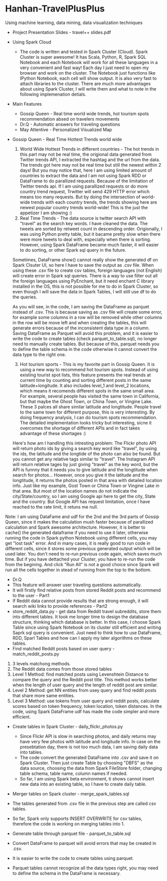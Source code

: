 # Hanhan-TravelPlusPlus
Using machine learning, data mining, data visualization techniques

* Project Presentation Slides - travel++ slides.pdf

* Using Spark Cloud
  * The code is written and tested in Spark Cluster (Cloud). Spark Cluster is super awesome! It has Scala, Python, R, Spark SQL Notebook and each Notebook will work for all these languages in a very convenient and fast way! Each day I just need to open my browser and work on the cluster. The Notebook just functions like IPython Notebook, each cell will show output. It is also very fast to attach libraries to the cluster. There are much more advantages about using Spark Cluster, I will write them and what to note in the following implemenation detials.

* Main Features
  * Gossip Queen - Real time world wide trends, hot tourism spots recommendation absed on travelers movements
  * Dr.Q - Automatic answers for traveling questions
  * May Attentive - Personalized Visualized Map
  
* Gossip Queen - Real Time Hottest Trends world wide
  1. World Wide Hottest Trends in different countries - The hot trends in this part may not be real time, the origional data generated from Twitter trends API, I extracted the hashtag and the url from the data. The trends got here may not be real time but still the newest within 2 days! But you may notice that, here I am using limited amount of countries to extract the data and I am not using Spark RDD or DataFrame to do parallized requests. Because of the limitation of Twitter trends api. If I am using parallized requests or do more country trend request, Trwitter will send 429 HTTP error which means too many requests. But by doing the intersection of world-wide trends with each country trends, the trends showing here are newest popular country trends world-wide! This is the just the appetizer I am showing :)
  2. Real Time Trends - The data source is twitter search API with "travel" as the search key words. I have cleaned the data. The tweets are sorted by retweet count in descending order. Origionally, I was using Python pretty table, but it bacame pretty slow when there were more tweets to deal with, especially when there is sorting. However, using Spark DataFrame became much faster, it will easier to do sorting, or other Spark sql query in the future.

    Sometimes, DataFrame show() cannot really show the generated df on Spark Clsuter UI, so here I have to save the output as .csv file. When using these .csv file to create csv tables, foreign languages (not English) will create error in Spark sql queries. There is a way to use filter out all the foreign languages using PyEnchant, but it need enchant C library installed in the OS, this is not possible for me to do in Spark Cluster, so even though I will save the data in Spark Tables, I will still use df to do the queries.
      
    As you will see, in the code, I am saving the DataFrame as parquet instead of .csv. This is because saving as .csv file will create some error, for example some columns in a row will be removed while other columns in the row will be move left and when creating the tables, this will generate errors because of the inconsistent data type in a column. Saving DataFrame as Parquet will avoid this problem, and it is easier to write the code to create tables (check parquet_to_table.sql), no longer need to manually create tables. But because of this, parquet needs you to define the table schema in the code otherwise it cannot convert the data type to the right one.
      
  3. Hot tourism sports - This is my favorite part in Gossip Queen. It is using a new way to recommend hot tourism spots. Instead of using existing tourist spot lists, this feature presents the real trends at current time by counting and sorting different posts in the same latitude+longitude. It also includes level_1 and level_2 locations, which means it recomends different spots in the same small area. For example, several people has visited the same town in California, but that maybe the Ghost Town, or China Town, or Vingine Lake. These 3 palces all share similar latitude and longtitude. People travel to the same town for different purpose, this is very interesting. By doing frequency analysis, I can do tourism spots recommendation. The detailed implementation looks tricky but interesting, sicne it overcomes the shortage of different APIs and in fact takes advantage of these shortages :)

    Here's how am I handling this intresting problem: The Flickr photo API will return photo ids by giving a search key word like "travel", by using the ids, the latitude and the longtide of the photo can also be found. But you cannot get any relative tags similar to "travel". The Instagram API will return relative tages by just giving "travel" as the key word, but the API is funnny that it needs you to give latitude and the longtitude when search for photos... However, once you give it the latitude and the longtitude, it returns the photos posted in that area with detailed location info. Just like my example, Gost Town or China Town or Vingine Lake in that area. But most of the location names do not indicate the city/State/country, so I am using Google api here to get the city, State and the country. But Google API has request limitation, once I have reached to the rate limit, it retuns me null.

Note: I am using DataFame and udf for the 2nd and the 3rd parts of Gossip Queen, since it makes the calculation mush faster because of parallized calculation and Spark awesome architecture. However, it is better to cache() the generated dataframe if you need to use it later, otherwise running the code in Spark python Notebook using different cells, you may get "lost task" error.
And in many cases, it is really good to run code in different cells, since it stores some previous generated output which will be used later. You don't need to re-run previous code again, which saves much time. But if you have dettached your Cluster, you have to re-run the code from the begining. And click "Run All" is not a good choice since Spark will run all the cells together in stead of running from the top to the bottom.


 * Dr.Q
  * This feature will answer user traveling questions automatically.
  * It will firstly find relative posts from stored Reddit posts and recommend to the user - Part1
  * If Reddit data cannot provide results that are strong enough, it will search wiki links to provide references - Part2
  * store_reddit_data.py - get data from Reddit travel subreddits, store them into different tables. It took me longer time to design the database structure, thinking which database is better. In this case, I choose Spark Table since using Spark Notebook on its cluster still efficient and writing Saprk sql query is convenient. Just need to think how to use DataFrame, RDD, Sparl Tables and how can I apply my later algorithms on these tables.
  * Find matched Reddit posts based on user query - match_reddit_posts.py
   1. 3 levels matchong methods.
   2. The Reddit data comes from those stored tables 
   3. Level 1 Method: find matched posts using Levenshtein Distance to compare the query and the Reddit post title. This method works better when the length of user query and the length of reddit post are similar.
   4. Level 2 Method: get NN entities from usey query and find reddit posts that share more same entities. 
   5. Level 3 Method: use tokens from user query and reddit posts, calculate scores based on token frequency, token location, token distances. In the code, using Spark DataFrame udf has made the code simpler and more efficient.


* Create tables in Spark Cluster - daily_flickr_photos.py
  * Since Flickr API is slow in searching photos, and daily returns may have very few photos with latitude and longitude info. In case on the presebtation day, there is not too much data, I am saving daily data into tables.
  * The code convert the generated DataFrame into .csv and save it on Spark Cluster. Then just create Table by choosing "DBFS" as the data source, choosing the data from Spark FileStore folder, changing table schema, table name, column names if needed.
  * So far, I am using Spark beta environment, ti shows cannot insert new data into an existing table, so I have to create daily table.

* Merger tables on Spark cluster - merge_spark_tables.sql
 * The tables generated from .csv file in the previous step are called csv tables.
 * So far, Spark only supports INSERT OVERWRITE for csv tables, therefore the code is working on merging tables into 1.

* Generate table through parquet file - parquet_to_table.sql
 * Convert DataFrame to parquet will avoid errors that may be created in .csv.
 * It is easier to write the code to create tables using parquet.
 * Parquet tables cannot recognize all the data types right, you may need to define the schema in the DataFrame is necessary.
